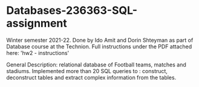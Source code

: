 # Databases-236363-SQL-assignment
Winter semester 2021-22. Done by Ido Amit and Dorin Shteyman as part of Database course at the Technion.
Full instructions under the PDF attached here: 'hw2 - instructions'

General Description:
relational database of Football teams, matches and stadiums. Implemented more than 20 SQL queries to :
construct, deconstruct tables and extract complex information from the tables. 

